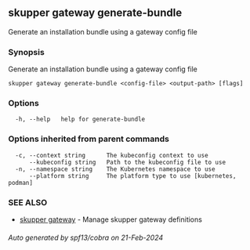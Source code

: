 ## skupper gateway generate-bundle

Generate an installation bundle using a gateway config file

### Synopsis

Generate an installation bundle using a gateway config file

```
skupper gateway generate-bundle <config-file> <output-path> [flags]
```

### Options

```
  -h, --help   help for generate-bundle
```

### Options inherited from parent commands

```
  -c, --context string      The kubeconfig context to use
      --kubeconfig string   Path to the kubeconfig file to use
  -n, --namespace string    The Kubernetes namespace to use
      --platform string     The platform type to use [kubernetes, podman]
```

### SEE ALSO

* [skupper gateway](skupper_gateway.md)	 - Manage skupper gateway definitions

###### Auto generated by spf13/cobra on 21-Feb-2024
